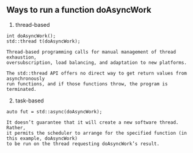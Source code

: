 Ways to run a function doAsyncWork
----------------------------------
1. thread-based
```
int doAsyncWork();
std::thread t(doAsyncWork);

Thread-based programming calls for manual management of thread exhaustion,
oversubscription, load balancing, and adaptation to new platforms.

The std::thread API offers no direct way to get return values from asynchronously
run functions, and if those functions throw, the program is terminated.

```

2. task-based
```
auto fut = std::async(doAsyncWork);

It doesn’t guarantee that it will create a new software thread. Rather,
it permits the scheduler to arrange for the specified function (in this example, doAsyncWork)
to be run on the thread requesting doAsyncWork’s result.

```



